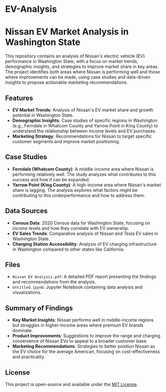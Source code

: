# EV-Analysis
# Nissan EV Market Analysis in Washington State

This repository contains an analysis of Nissan's electric vehicle (EV) performance in Washington State, with a focus on market trends, demographic insights, and strategies to improve market share in key areas. The project identifies both areas where Nissan is performing well and those where improvements can be made, using case studies and data-driven insights to propose actionable marketing recommendations.

## Features

- **EV Market Trends**: Analysis of Nissan's EV market share and growth potential in Washington State.
- **Demographic Insights**: Case studies of specific regions in Washington (e.g., Ferndale in Whatcom County and Yarrow Point in King County) to understand the relationship between income levels and EV purchases.
- **Marketing Strategy**: Recommendations for Nissan to target specific customer segments and improve market positioning.
  
## Case Studies

- **Ferndale (Whatcom County)**: A middle-income area where Nissan is performing relatively well. The study analyzes what contributes to this success and how it can be expanded.
- **Yarrow Point (King County)**: A high-income area where Nissan's market share is lagging. The analysis explores what factors might be contributing to this underperformance and how to address them.

## Data Sources

- **Census Data**: 2020 Census data for Washington State, focusing on income levels and how they correlate with EV ownership.
- **EV Sales Trends**: Comparative analysis of Nissan and Tesla EV sales in Washington State.
- **Charging Station Accessibility**: Analysis of EV charging infrastructure in Washington compared to other states like California.

## Files

- `Nissan EV Analysis.pdf`: A detailed PDF report presenting the findings and recommendations from the analysis.
- `Untitled.ipynb`: Jupyter Notebook containing data analysis and visualizations.

## Summary of Findings

- **Key Market Insights**: Nissan performs well in middle-income regions but struggles in higher-income areas where premium EV brands dominate.
- **Product Improvements**: Suggestions to improve the range and charging convenience of Nissan EVs to appeal to a broader customer base.
- **Marketing Recommendations**: Strategies to better position Nissan as the EV choice for the average American, focusing on cost-effectiveness and practicality.

## License

This project is open-source and available under the [MIT License](LICENSE).
